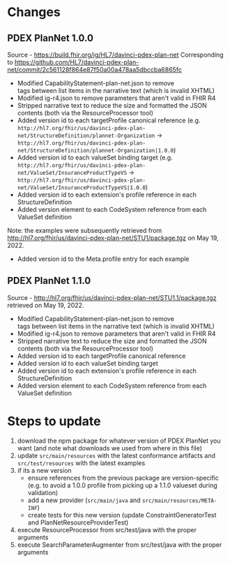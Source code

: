 # Changes 

## PDEX PlanNet 1.0.0
Source - https://build.fhir.org/ig/HL7/davinci-pdex-plan-net
Corresponding to https://github.com/HL7/davinci-pdex-plan-net/commit/2c561128f864e87f50a00a478aa5dbccba6865fc
- Modified CapabilityStatement-plan-net.json to remove <br/> tags between list items in the narrative text (which is invalid XHTML)
- Modified ig-r4.json to remove parameters that aren't valid in FHIR R4
- Stripped narrative text to reduce the size and formatted the JSON contents (both via the ResourceProcessor tool)
- Added version id to each targetProfile canonical reference (e.g. `http://hl7.org/fhir/us/davinci-pdex-plan-net/StructureDefinition/plannet-Organization` -> `http://hl7.org/fhir/us/davinci-pdex-plan-net/StructureDefinition/plannet-Organization|1.0.0`)
- Added version id to each valueSet binding target (e.g. `http://hl7.org/fhir/us/davinci-pdex-plan-net/ValueSet/InsuranceProductTypeVS` -> `http://hl7.org/fhir/us/davinci-pdex-plan-net/ValueSet/InsuranceProductTypeVS|1.0.0`)
- Added version id to each extension's profile reference in each StructureDefinition
- Added version element to each CodeSystem reference from each ValueSet definition

Note: the examples were subsequently retrieved from http://hl7.org/fhir/us/davinci-pdex-plan-net/STU1/package.tgz on May 19, 2022.
- Added version id to the Meta.profile entry for each example

## PDEX PlanNet 1.1.0
Source - http://hl7.org/fhir/us/davinci-pdex-plan-net/STU1.1/package.tgz retrieved on May 19, 2022.
- Modified CapabilityStatement-plan-net.json to remove <br/> tags between list items in the narrative text (which is invalid XHTML)
- Modified ig-r4.json to remove parameters that aren't valid in FHIR R4
- Stripped narrative text to reduce the size and formatted the JSON contents (both via the ResourceProcessor tool)
- Added version id to each targetProfile canonical reference
- Added version id to each valueSet binding target
- Added version id to each extension's profile reference in each StructureDefinition
- Added version element to each CodeSystem reference from each ValueSet definition


# Steps to update
1. download the npm package for whatever version of PDEX PlanNet you want (and note what downloads we used from where in this file)
2. update `src/main/resources` with the latest conformance artifacts and `src/test/resources` with the latest examples
3. if its a new version
   - ensure references from the previous package are version-specific (e.g. to avoid a 1.0.0 profile from picking up a 1.1.0 valueset during validation)
   - add a new provider (`src/main/java` and `src/main/resources/META-INF`)
   - create tests for this new version (update ConstraintGeneratorTest and PlanNetResourceProviderTest)
4. execute ResourceProcessor from src/test/java with the proper arguments
5. execute SearchParameterAugmenter from src/test/java with the proper arguments